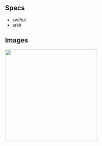 ## Specs

- swiftui
- arkit

## Images
<img width="300" alt="" src="https://user-images.githubusercontent.com/2268288/148364884-0c0d22e8-6712-4f77-b74d-1d56e23f708c.png">

